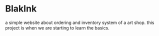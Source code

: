 # BlakInk
a simple website about ordering and inventory system of a art shop. this project is when we are starting to learn the basics.
